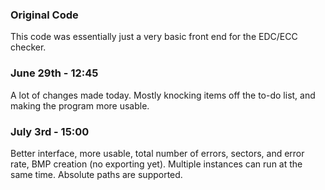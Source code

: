 ### Original Code

This code was essentially just a very basic front end for the EDC/ECC checker.

### June 29th - 12:45

A lot of changes made today. Mostly knocking items off the to-do list, and making the program more usable.

### July 3rd - 15:00

Better interface, more usable, total number of errors, sectors, and error rate, BMP creation (no exporting yet). Multiple instances can run at the same time. Absolute paths are supported.
